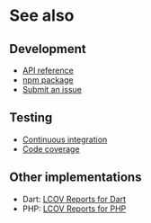 # See also

## Development
- [API reference](https://dev.belin.io/lcov.js/api)
- [npm package](https://www.npmjs.com/package/@cedx/lcov)
- [Submit an issue](https://github.com/cedx/lcov.js/issues)

## Testing
- [Continuous integration](https://travis-ci.com/cedx/lcov.js)
- [Code coverage](https://coveralls.io/github/cedx/lcov.js)

## Other implementations
- Dart: [LCOV Reports for Dart](https://dev.belin.io/lcov.dart)
- PHP: [LCOV Reports for PHP](https://dev.belin.io/lcov.php)

